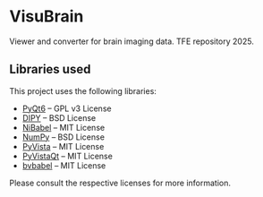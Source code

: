 # VisuBrain
Viewer and converter for brain imaging data. TFE repository 2025.

## Libraries used

This project uses the following libraries:

- [PyQt6](https://pypi.org/project/PyQt6/) – GPL v3 License
- [DIPY](https://pypi.org/project/dipy/) – BSD License
- [NiBabel](https://pypi.org/project/nibabel/) – MIT License
- [NumPy](https://pypi.org/project/numpy/) – BSD License
- [PyVista](https://docs.pyvista.org/) – MIT License
- [PyVistaQt](https://pypi.org/project/pyvistaqt/) – MIT License
- [bvbabel](https://github.com/ofgulban/bvbabel) – MIT License

Please consult the respective licenses for more information.